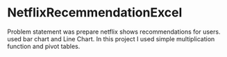# NetflixRecemmendationExcel
Problem statement was prepare netflix shows recommendations for users. 
used bar chart and Line Chart. 
In this project I used simple multiplication function and pivot tables.
